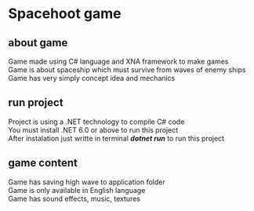 # Spacehoot game
## about game  
Game made using C# language and XNA framework to make games  
Game is about spaceship which must survive from waves of enemy ships  
Game has very simply concept idea and mechanics
## run project  
Project is using a .NET technology to compile C# code  
You must install .NET 6.0 or above to run this project  
After instalation just writte in terminal ***dotnet run*** to run this project  
## game content  
Game has saving high wave to application folder  
Game is only available in English language  
Game has sound effects, music, textures
